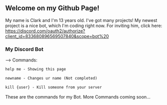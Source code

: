 ## Welcome on my Github Page!

My name is Clark and I'm 13 years old. I've got many projects! My newest project is a nice bot, which I'm coding right now. 
For inviting him, click here:
https://discord.com/oauth2/authorize?client_id=833680896569507840&scope=bot%20

### My Discord Bot

--> Commands:
```markdown
help me - Showing this page

newname - Changes ur name (Not completed)

kill {user} - Kill someone from your server
```
These are the commands for my Bot. More Commands coming soon...

